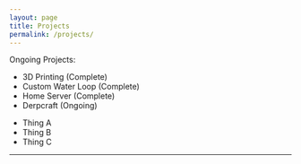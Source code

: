 ```yaml
---
layout: page
title: Projects
permalink: /projects/
---
```


Ongoing Projects:
* 3D Printing \(Complete\)
* Custom Water Loop \(Complete\)
* Home Server \(Complete\)
* Derpcraft \(Ongoing\)

- Thing A
- Thing B
- Thing C

* * *

